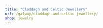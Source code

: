 ```yaml
---
title: "Claddagh and Celtic Jewellery"
url: /galway/claddagh-and-celtic-jewellery/
shop: jewelry
---
```

